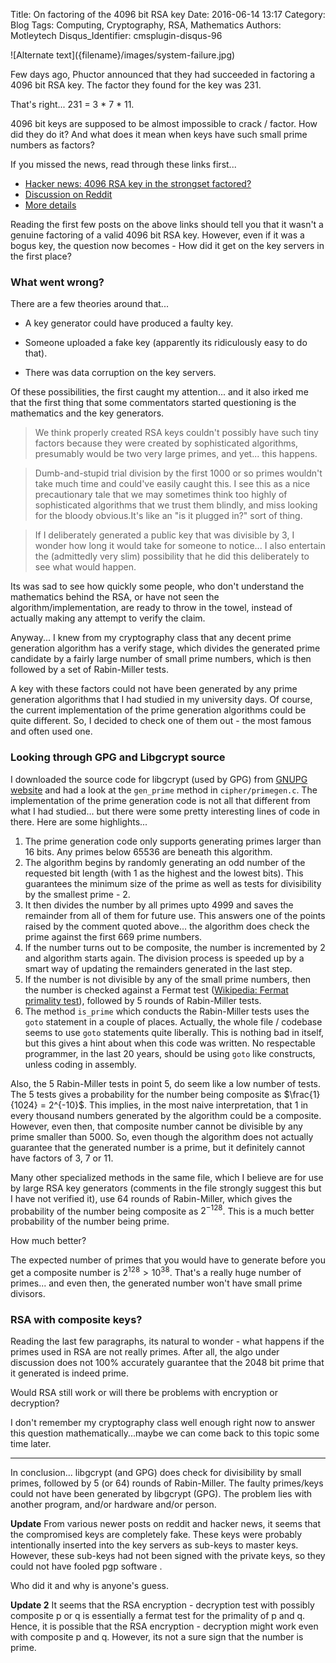 Title: On factoring of the 4096 bit RSA key
Date: 2016-06-14 13:17
Category: Blog
Tags: Computing, Cryptography, RSA, Mathematics
Authors: Motleytech
Disqus_Identifier: cmsplugin-disqus-96

<span class="img-width-600">
![Alternate text]({filename}/images/system-failure.jpg)
</span>

Few days ago, Phuctor announced that they had succeeded in factoring a 4096 bit RSA key. The factor they found for the key was 231.

That's right... 231 = 3 * 7 * 11.

4096 bit keys are supposed to be almost impossible to crack / factor. How did they do it? And what does it mean when keys have such small prime numbers as factors?

If you missed the news, read through these links first...

- [Hacker news: 4096 RSA key in the strongset factored?](https://news.ycombinator.com/item?id=9560790)
- [Discussion on Reddit](http://www.reddit.com/r/technology/duplicates/36a3mu/today_a_4096_bit_rsa_key_was_factored_more_coming)
- [More details](https://blog.hboeck.de/archives/872-No,-nobody-has-factored-a-4096-bit-RSA-key.html)

Reading the first few posts on the above links should tell you that it wasn't a genuine factoring of a valid 4096 bit RSA key. However, even if it was a bogus key, the question now becomes - How did it get on the key servers in the first place?

### What went wrong?

There are a few theories around that...

 - A key generator could have produced a faulty key.

 - Someone uploaded a fake key (apparently its ridiculously easy to do that).
 - There was data corruption on the key servers.

Of these possibilities, the first caught my attention... and it also irked me that the first thing that some commentators started questioning is the mathematics and the key generators.

> We think properly created RSA keys couldn't possibly have such tiny factors because they were created by sophisticated algorithms, presumably would be two very large primes, and yet... this happens.

> Dumb-and-stupid trial division by the first 1000 or so primes wouldn't take much time and could've easily caught this. I see this as a nice precautionary tale that we may sometimes think too highly of sophisticated algorithms that we trust them blindly, and miss looking for the bloody obvious.It's like an "is it plugged in?" sort of thing.

> If I deliberately generated a public key that was divisible by 3, I wonder how long it would take for someone to notice...
I also entertain the (admittedly very slim) possibility that he did this deliberately to see what would happen.

Its was sad to see how quickly some people, who don't understand the mathematics behind the RSA, or have not seen the algorithm/implementation, are ready to throw in the towel, instead of actually making any attempt to verify the claim.

Anyway... I knew from my cryptography class that any decent prime generation algorithm has a verify stage, which divides the generated prime candidate by a fairly large number of small prime numbers, which is then followed by a set of Rabin-Miller tests.

A key with these factors could not have been generated by any prime generation algorithms that I had studied in my university days. Of course, the current implementation of the prime generation algorithms could be quite different. So, I decided to check one of them out - the most famous and often used one.

### Looking through GPG and Libgcrypt source

I downloaded the source code for libgcrypt (used by GPG) from [GNUPG website](https://www.gnupg.org/download/) and had a look at the `gen_prime` method in  `cipher/primegen.c`.  The implementation of the prime generation code is not all that different from what I had studied... but there were some pretty interesting lines of code in there. Here are some highlights...

 1. The prime generation code only supports generating primes larger than 16 bits. Any primes below 65536 are beneath this algorithm.
 2. The algorithm begins by randomly generating an odd number of the requested bit length (with 1 as the highest and the lowest bits). This guarantees the minimum size of the prime as well as tests for divisibility by  the smallest prime - 2.
 3. It then divides the number by all primes upto 4999 and saves the remainder from all of them for future use. This answers one of the points raised by the comment quoted above... the algorithm does check the prime against the first 669 prime numbers.
 4. If the number turns out to be composite, the number is incremented by 2 and algorithm starts again. The division process is speeded up by a smart way of updating the remainders generated in the last step.
 5. If the number is not divisible by any of the small prime numbers, then the number is checked against a Fermat test ([Wikipedia: Fermat primality test](http://en.wikipedia.org/wiki/Fermat_primality_test)), followed by 5 rounds of Rabin-Miller tests.
 6. The method `is_prime` which conducts the Rabin-Miller tests uses  the `goto` statement in a couple of places. Actually, the whole file / codebase seems to use `goto` statements quite liberally. This is nothing bad in itself, but this gives a hint about when this code was written. No respectable programmer, in the last 20 years, should be using `goto` like constructs, unless coding in assembly.

Also, the 5 Rabin-Miller tests in point 5, do seem like a low number of tests. The 5 tests gives a probability for the number being composite as $\frac{1}{1024} = 2^{-10}$. This implies, in the most naive interpretation, that 1 in every thousand numbers generated by the algorithm could be a composite. However, even then, that composite number cannot be divisible by any prime smaller than 5000. So, even though the algorithm does not actually guarantee that the generated number is a prime, but it definitely cannot have factors of 3, 7 or 11.

Many other specialized methods in the same file, which I believe are for use by large RSA key generators (comments in the file strongly suggest this but I have not verified it), use 64 rounds of Rabin-Miller, which gives the probability of the number being composite as $2^{-128}$. This is a much better probability of the number being prime.

How much better?

The expected number of primes that you would have to generate before you get a composite number is $2^{128} > 10^{38}$. That's a really huge number of primes... and even then, the generated number won't have small prime divisors.

### RSA with composite keys?

Reading the last few paragraphs, its natural to wonder - what happens if the primes used in RSA are not really primes. After all, the algo under discussion does not 100% accurately guarantee that the 2048 bit prime that it generated is indeed prime.

Would RSA still work or will there be problems with encryption or decryption?

I don't remember my cryptography class well enough right now to answer this question mathematically...maybe we can come back to this topic some time later.

---

In conclusion... libgcrypt (and GPG) does check for divisibility by small primes, followed by 5 (or 64) rounds of Rabin-Miller. The faulty primes/keys could not have been generated by libgcrypt (GPG). The problem lies with another program, and/or hardware and/or person.

**Update**
From various newer posts on reddit and hacker news, it seems that the compromised keys are completely fake. These keys were probably intentionally inserted into the key servers as sub-keys to master keys. However, these sub-keys had not been signed with the private keys, so they could not have fooled pgp software .

Who did it and why is anyone's guess.

**Update 2**
It seems that the RSA encryption - decryption test with possibly composite p or q is essentially a fermat test for the primality of p and q. Hence, it is possible that the RSA encryption - decryption might work even with composite p and q. However, its not a sure sign that the number is prime.
